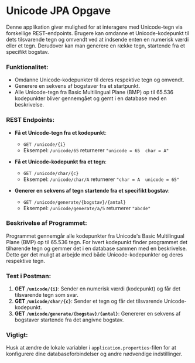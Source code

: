 # Unicode JPA Opgave

Denne applikation giver mulighed for at interagere med Unicode-tegn via forskellige REST-endpoints. Brugere kan omdanne et Unicode-kodepunkt til dets tilsvarende tegn og omvendt ved at indsende enten en numerisk værdi eller et tegn. Derudover kan man generere en række tegn, startende fra et specifikt bogstav.

### Funktionalitet:
- Omdanne Unicode-kodepunkter til deres respektive tegn og omvendt.
- Generere en sekvens af bogstaver fra et startpunkt.
- Alle Unicode-tegn fra Basic Multilingual Plane (BMP) op til 65.536 kodepunkter bliver gennemgået og gemt i en database med en beskrivelse.

### REST Endpoints:

- **Få et Unicode-tegn fra et kodepunkt**:
  - `GET /unicode/{i}`
  - Eksempel: `/unicode/65` returnerer `"unicode = 65  char = A"`

- **Få et Unicode-kodepunkt fra et tegn**:
  - `GET /unicode/char/{c}`
  - Eksempel: `/unicode/char/A` returnerer `"char = A  unicode = 65"`

- **Generer en sekvens af tegn startende fra et specifikt bogstav**:
  - `GET /unicode/generate/{bogstav}/{antal}`
  - Eksempel: `/unicode/generate/a/5` returnerer `"abcde"`

### Beskrivelse af Programmet:
Programmet gennemgår alle kodepunkter fra Unicode's Basic Multilingual Plane (BMP) op til 65.536 tegn. For hvert kodepunkt finder programmet det tilhørende tegn og gemmer det i en database sammen med en beskrivelse. Dette gør det muligt at arbejde med både Unicode-kodepunkter og deres respektive tegn.

### Test i Postman:
1. **GET `/unicode/{i}`**: Sender en numerisk værdi (kodepunkt) og får det tilsvarende tegn som svar.
2. **GET `/unicode/char/{c}`**: Sender et tegn og får det tilsvarende Unicode-kodepunkt.
3. **GET `/unicode/generate/{bogstav}/{antal}`**: Genererer en sekvens af bogstaver startende fra det angivne bogstav.

### Vigtigt:
Husk at ændre de lokale variabler i `application.properties`-filen for at konfigurere dine databaseforbindelser og andre nødvendige indstillinger.

